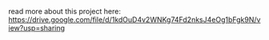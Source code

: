read more about this project here:
https://drive.google.com/file/d/1kdOuD4v2WNKg74Fd2nksJ4eOg1bFgk9N/view?usp=sharing
